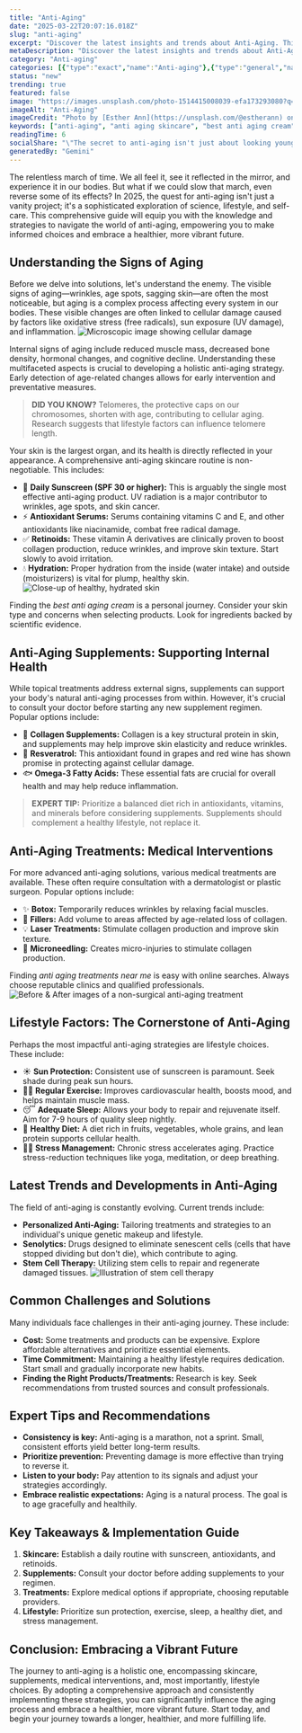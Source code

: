 ```yaml
---
title: "Anti-Aging"
date: "2025-03-22T20:07:16.018Z"
slug: "anti-aging"
excerpt: "Discover the latest insights and trends about Anti-Aging. This comprehensive guide covers everything you need to know about Anti-Aging in 2025."
metaDescription: "Discover the latest insights and trends about Anti-Aging. This comprehensive guide covers everything you need to know about Anti-Aging in 2025."
category: "Anti-aging"
categories: [{"type":"exact","name":"Anti-aging"},{"type":"general","name":"Biotechnology"},{"type":"medium","name":"Regenerative Medicine"},{"type":"specific","name":"Cellular Senescence"},{"type":"niche","name":"Telomere Lengthening"}]
status: "new"
trending: true
featured: false
image: "https://images.unsplash.com/photo-1514415008039-efa173293080?q=85&w=1200&fit=max&fm=webp&auto=compress"
imageAlt: "Anti-Aging"
imageCredit: "Photo by [Esther Ann](https://unsplash.com/@estherann) on Unsplash"
keywords: ["anti-aging", "anti aging skincare", "best anti aging cream", "anti aging supplements", "how to reverse aging", "anti aging treatments near me", "signs of aging", "natural anti aging remedies", "anti aging products for wrinkles", "effective anti aging strategies"]
readingTime: 6
socialShare: "\"The secret to anti-aging isn't just about looking younger; it's about feeling younger, stronger, and more vibrant from the inside out.\""
generatedBy: "Gemini"
---
```


The relentless march of time.  We all feel it, see it reflected in the mirror, and experience it in our bodies. But what if we could slow that march, even reverse some of its effects?  In 2025, the quest for anti-aging isn't just a vanity project; it's a sophisticated exploration of science, lifestyle, and self-care. This comprehensive guide will equip you with the knowledge and strategies to navigate the world of anti-aging, empowering you to make informed choices and embrace a healthier, more vibrant future.

## Understanding the Signs of Aging

Before we delve into solutions, let's understand the enemy.  The visible signs of aging—wrinkles, age spots, sagging skin—are often the most noticeable, but aging is a complex process affecting every system in our bodies.  These visible changes are often linked to cellular damage caused by factors like oxidative stress (free radicals), sun exposure (UV damage), and inflammation.  ![Microscopic image showing cellular damage](https://images.unsplash.com/photo-1537735319956-df7db4b6a4e9?q=85&w=1200&fit=max&fm=webp&auto=compress)

Internal signs of aging include reduced muscle mass, decreased bone density, hormonal changes, and cognitive decline.  Understanding these multifaceted aspects is crucial to developing a holistic anti-aging strategy.  Early detection of age-related changes allows for early intervention and preventative measures.

> **DID YOU KNOW?** Telomeres, the protective caps on our chromosomes, shorten with age, contributing to cellular aging.  Research suggests that lifestyle factors can influence telomere length.



Your skin is the largest organ, and its health is directly reflected in your appearance.  A comprehensive anti-aging skincare routine is non-negotiable.  This includes:

* 🔑 **Daily Sunscreen (SPF 30 or higher):**  This is arguably the single most effective anti-aging product.  UV radiation is a major contributor to wrinkles, age spots, and skin cancer.
* ⚡ **Antioxidant Serums:**  Serums containing vitamins C and E, and other antioxidants like niacinamide, combat free radical damage.
* ✅ **Retinoids:**  These vitamin A derivatives are clinically proven to boost collagen production, reduce wrinkles, and improve skin texture.  Start slowly to avoid irritation.
* 💧 **Hydration:**  Proper hydration from the inside (water intake) and outside (moisturizers) is vital for plump, healthy skin.  ![Close-up of healthy, hydrated skin](https://images.unsplash.com/photo-1556228453-46a07da3df9a?q=85&w=1200&fit=max&fm=webp&auto=compress)

Finding the *best anti aging cream* is a personal journey.  Consider your skin type and concerns when selecting products. Look for ingredients backed by scientific evidence.

## Anti-Aging Supplements: Supporting Internal Health

While topical treatments address external signs, supplements can support your body's natural anti-aging processes from within.  However, it's crucial to consult your doctor before starting any new supplement regimen.  Popular options include:

* 💊 **Collagen Supplements:**  Collagen is a key structural protein in skin, and supplements may help improve skin elasticity and reduce wrinkles.
* 🌿 **Resveratrol:**  This antioxidant found in grapes and red wine has shown promise in protecting against cellular damage.
* 🐟 **Omega-3 Fatty Acids:**  These essential fats are crucial for overall health and may help reduce inflammation.

> **EXPERT TIP:**  Prioritize a balanced diet rich in antioxidants, vitamins, and minerals before considering supplements. Supplements should complement a healthy lifestyle, not replace it.

## Anti-Aging Treatments: Medical Interventions

For more advanced anti-aging solutions, various medical treatments are available.  These often require consultation with a dermatologist or plastic surgeon.  Popular options include:

* ✨ **Botox:**  Temporarily reduces wrinkles by relaxing facial muscles.
* 💉 **Fillers:**  Add volume to areas affected by age-related loss of collagen.
* 💡 **Laser Treatments:**  Stimulate collagen production and improve skin texture.
* 🔄 **Microneedling:**  Creates micro-injuries to stimulate collagen production.

Finding *anti aging treatments near me* is easy with online searches.  Always choose reputable clinics and qualified professionals. ![Before & After images of a non-surgical anti-aging treatment](https://images.unsplash.com/photo-1514415008039-efa173293080?q=85&w=1200&fit=max&fm=webp&auto=compress)

## Lifestyle Factors: The Cornerstone of Anti-Aging

Perhaps the most impactful anti-aging strategies are lifestyle choices.  These include:

* ☀️ **Sun Protection:**  Consistent use of sunscreen is paramount.  Seek shade during peak sun hours.
* 🏃‍♀️ **Regular Exercise:**  Improves cardiovascular health, boosts mood, and helps maintain muscle mass.
* 😴 **Adequate Sleep:**  Allows your body to repair and rejuvenate itself. Aim for 7-9 hours of quality sleep nightly.
* 🍎 **Healthy Diet:**  A diet rich in fruits, vegetables, whole grains, and lean protein supports cellular health.
* 🧘‍♀️ **Stress Management:**  Chronic stress accelerates aging.  Practice stress-reduction techniques like yoga, meditation, or deep breathing.

## Latest Trends and Developments in Anti-Aging

The field of anti-aging is constantly evolving.  Current trends include:

* **Personalized Anti-Aging:**  Tailoring treatments and strategies to an individual's unique genetic makeup and lifestyle.
* **Senolytics:**  Drugs designed to eliminate senescent cells (cells that have stopped dividing but don't die), which contribute to aging.
* **Stem Cell Therapy:**  Utilizing stem cells to repair and regenerate damaged tissues.  ![Illustration of stem cell therapy](https://images.unsplash.com/photo-1556228841-7db5b6786a34?q=85&w=1200&fit=max&fm=webp&auto=compress)

## Common Challenges and Solutions

Many individuals face challenges in their anti-aging journey.  These include:

* **Cost:**  Some treatments and products can be expensive. Explore affordable alternatives and prioritize essential elements.
* **Time Commitment:**  Maintaining a healthy lifestyle requires dedication.  Start small and gradually incorporate new habits.
* **Finding the Right Products/Treatments:**  Research is key.  Seek recommendations from trusted sources and consult professionals.

## Expert Tips and Recommendations

* **Consistency is key:**  Anti-aging is a marathon, not a sprint.  Small, consistent efforts yield better long-term results.
* **Prioritize prevention:**  Preventing damage is more effective than trying to reverse it.
* **Listen to your body:**  Pay attention to its signals and adjust your strategies accordingly.
* **Embrace realistic expectations:**  Aging is a natural process.  The goal is to age gracefully and healthily.

## Key Takeaways & Implementation Guide

1. **Skincare:**  Establish a daily routine with sunscreen, antioxidants, and retinoids.
2. **Supplements:**  Consult your doctor before adding supplements to your regimen.
3. **Treatments:**  Explore medical options if appropriate, choosing reputable providers.
4. **Lifestyle:**  Prioritize sun protection, exercise, sleep, a healthy diet, and stress management.

## Conclusion: Embracing a Vibrant Future

The journey to anti-aging is a holistic one, encompassing skincare, supplements, medical interventions, and, most importantly, lifestyle choices. By adopting a comprehensive approach and consistently implementing these strategies, you can significantly influence the aging process and embrace a healthier, more vibrant future.  Start today, and begin your journey towards a longer, healthier, and more fulfilling life.


